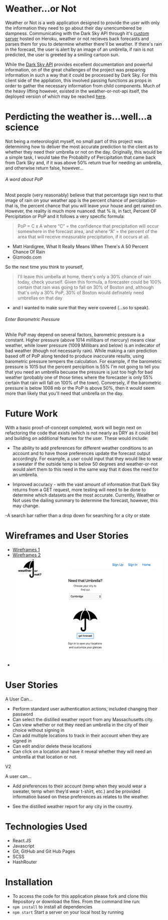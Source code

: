 # Weather...or Not
  Weather or Not is a web application designed to provide the user with only
  the information they need to go about their day unencumbered be dampness.
  Communicating with the Dark Sky API through it's [custom server](https://github.com/SimonPringleWallace/weather-or-not-api) hosted on
  Heroku, weather or not recieves back forecasts and parses them for you to
  determine whether there'll be weather. If there's rain in the forecast, the
  user is alert by an image of an umbrella, if rain is not predicted, the user
  is greeted by a smiling cartoon sun.

  While the [Dark Sky API](https://darksky.net/dev) provides excellent
  documentation and powerful information, on of the great challenges of the
  project was preparing information in such a way that it could be processed
  by Dark Sky. For this client side of the appliation, this involved passing
  functions as props in order to gather the necessary information from
  child components. Much of the heavy lifting however, existed in the
  weather-or-not-api itself, the deployed version of which may be reached [here](https://weather-or-not-api.herokuapp.com).

# Perdicting the weather is...well...a science
Not being a meteorologist myself, no small part of this project was determining
how to deliver the most accurate prediction to the client as to whether they
need their umbrella or not on the day. Originally, this would be a simple task,
I would take the Probabilty of Percipitation that came back from
Dark Sky and, if it was above 50% return true for needing an umbrella, and
otherwise return false, however...

###### A word about PoP
Most people (very reasonably) believe that that percentage sign next to that
image of rain on your weather app is the percent chance of percipitation- that
is, the percent chance that you will leave your house and get rained on. However,
the reality is much more nuanced. that % is, in fact, Percent OF Percipitation
or PoP and it follows a very specific formula:

> PoP = C x A where “C” = the confidence that precipitation will occur somewhere in the forecast area, and where “A” = the percent of the area that will receive measurable precipitation, if it occurs at all.
- Matt Hardigree, What It Really Means When There's A 50 Percent Chance Of Rain
- Gizmodo.com

So the next time you think to yourself,
> I'll leave this umbella at home, there's only a 30% chance of rain today,
check yourself. Given this formula, a forecaster
could be 100% certain that rain was going to fall on 30% of Boston and, although
that's only a 30% PoP, 30% of Boston would definately need umbrellas on that day
- and I wanted to make sure that they were covered (...so to speak).

###### Enter Barometric Pressure
While PoP may depend on several factors, barometric pressure is a constant.
Higher pressure (above 1014 millibars of mercury) means clear weather, while
lower pressure (1009 Millibars and below) is an indecator of bad weather (though
not necessarily rain). While making a rain prediction based off of PoP along
tended to produce inaccurate results, using barometric pressure tempers the calculation. For example, if the barometric pressure is 1015 but the percent percipition is 55% I'm not going to tell you that you need an umbrella becuase
the pressure is just too high for bad weather (probably one of those times where
the forecaster is only 55% certain that rain will fall on 100% of the town). Conversely, if the barometric pressure is below 1008 mb or the PoP is above 50%,
then it would seem more than likely that you'll need that umbrella on the day.

# Future Work
  With a basic proof-of-concept completed, work will begin next on refactoring
  the code that exists (which is not nearly as DRY as it could be) and building
  on additional features for the user. These would include:
   - The ability to add preferences for different weather conditions to an
     account and to have those preferences update the forecast output
     accordingly. For example, a user could input that they would like to
     wear a sweater if the outside temp is below 50 degrees and weather-or-not
     would alert them to this need in the same way that it does the need for
     an umbrella.

  - Improved accuracy - with the vast amount of information that Dark Sky
    returns from a GET request, more testing will need to be done to determine
    which datasets are the most accurate. Currently, Weather or Not uses the
    dailing summary to determine the forecast, however, this may change.

   -A search bar rather than a drop down for searching for a city or state

# Wireframes and User Stories

 - [Wireframes 1](./public/WON_homepage.png)
 - [Wireframes 2](./public/WON_signed_in_view.png)
 - ![Weather or Not](./public/WON_Screenshot.png)

 # User Stories
A User Can…
 - Perform standard user authentication actions, included changing their password
 - Can select the distilled weather report from any Massachusetts city.
 - Can view whether or not they need an umbrella in the city of their choice without signing in
 - Can add multiple locations to track in their account when they are signed in
 - Can edit and/or delete these locations
 - Can click on a location and have it reveal whether they will need an umbrella at that
  location or not.

V2

A user can…
- Add preferences to their account (temp when they would wear a sweater, temp when they’d wear  t-shirt, etc.) and be provided information based on these preferences as relates to the weather.

- See the distilled weather report for any city in the country.

# Technologies Used
- React.JS
- Javascript
- Git, GitHub and Git Hub Pages
- SCSS
- HashRouter

# Installation
- To access the code for this application please fork and clone this Repository
  or download the files.
  From the command line run:
- ```npm install``` to install all dependencies
- ```npm start``` Start a server on your local host by running
